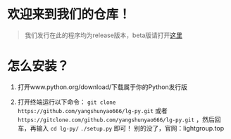 # 欢迎来到我们的仓库！





> 我们发行在此的程序均为release版本，beta版请打开[这里](https://github.com/yangshunyao666/lg-py-beta/ "这里")


# 怎么安装？
1. 打开www.python.org/download/下载属于你的Python发行版

2. 打开终端运行以下命令：
`git clone https://github.com/yangshunyao666/lg-py.git`
或者
`https://gitclone.com/github.com/yangshunyao666/lg-py.git`
，然后回车，再输入
`cd lg-py/`
`./setup.py`
即可！
别的没了，官网：lightgroup.top
